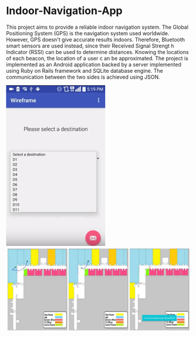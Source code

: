 # Indoor-Navigation-App
This project aims to provide a reliable indoor navigation system. The Global Positioning System (GPS) is 
the navigation system used worldwide. However, GPS doesn't give accurate results indoors. Therefore, Bluetooth 
smart sensors are used instead, since their Received Signal Strengt h Indicator (RSSI) can be used to determine distances.
Knowing the locations of each beacon, the location of a user c an be approximated. The project is implemented as an Android application
backed by a server implemented using Ruby on Rails framework and SQLite database engine. 
The communication between the two sides is achieved using JSON.

![](Screenshot%203.jpg)
![](Screenshot%201.jpg)


